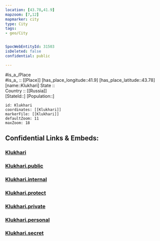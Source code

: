 ```yaml
---
location: [43.78,41.9] 
mapzoom: [7,12] 
mapmarker: city 
type: City
tags:
- geo/City


SpocWebEntityId: 31503
isDeleted: false
confidential: public

---
```

#is_a_/Place  
#is_a_ :: [[Place]] 
[has_place_longitude::41.9] 
[has_place_latitude::43.78] 
[name::Klukhari] 
State ::  
Country :: [[Russia]]  
[StateId::] 
[Population::] 



```leaflet
id: Klukhari
coordinates: [[Klukhari]] 
markerFile: [[Klukhari]] 
defaultZoom: 11 
maxZoom: 18
```


## Confidential Links & Embeds: 

### [Klukhari](/_Standards/Earth/Continent/Europe/Europe~East/Russia/Russia~NorthCaucasus/Karachay-Cherkess/City/Klukhari.md) 

### [Klukhari.public](/_public/Earth/Continent/Europe/Europe~East/Russia/Russia~NorthCaucasus/Karachay-Cherkess/City/Klukhari.public.md) 

### [Klukhari.internal](/_internal/Earth/Continent/Europe/Europe~East/Russia/Russia~NorthCaucasus/Karachay-Cherkess/City/Klukhari.internal.md) 

### [Klukhari.protect](/_protect/Earth/Continent/Europe/Europe~East/Russia/Russia~NorthCaucasus/Karachay-Cherkess/City/Klukhari.protect.md) 

### [Klukhari.private](/_private/Earth/Continent/Europe/Europe~East/Russia/Russia~NorthCaucasus/Karachay-Cherkess/City/Klukhari.private.md) 

### [Klukhari.personal](/_personal/Earth/Continent/Europe/Europe~East/Russia/Russia~NorthCaucasus/Karachay-Cherkess/City/Klukhari.personal.md) 

### [Klukhari.secret](/_secret/Earth/Continent/Europe/Europe~East/Russia/Russia~NorthCaucasus/Karachay-Cherkess/City/Klukhari.secret.md)

